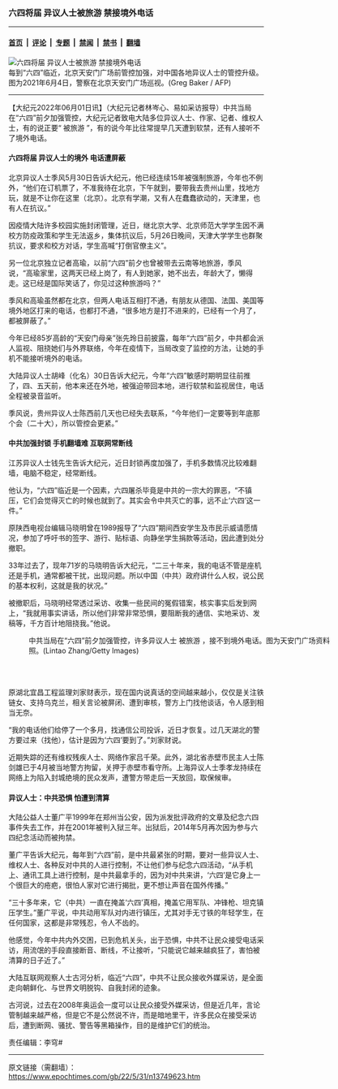 ### 六四将届 异议人士被旅游 禁接境外电话

---

#### [首页](../../../..?n13749623) &nbsp;|&nbsp; [评论](../../../../../epoch-comment?n13749623) &nbsp;|&nbsp; [专题](../../../../../epoch-special?n13749623) &nbsp;|&nbsp; [禁闻](../../../../../epoch-news?n13749623) &nbsp;|&nbsp; [禁书](../../../../../books?n13749623) &nbsp;|&nbsp; [翻墙](https://github.com/gfw-breaker/nogfw/blob/master/README.md?n13749623)


<div><img alt="六四将届 异议人士被旅游 禁接境外电话" class="attachment-djy_600_400 size-djy_600_400 wp-post-image" src="https://i.epochtimes.com/assets/uploads/2022/05/id13747271-000_9BC8KX-600x400.jpg"/>
<div class="caption">
 每到“六四”临近，北京天安门广场前管控加强，对中国各地异议人士的管控升级。图为2021年6月4日，警察在北京天安门广场巡视。(Greg Baker / AFP)
</div></div><hr/><div class="post_content" id="artbody" itemprop="articleBody">
 <!-- article content begin -->
 <p>
  【大纪元2022年06月01日讯】（大纪元记者林岑心、易如采访报导）中共当局在“六四”前夕加强管控，大纪元记者致电大陆多位异议人士、作家、记者、维权人士，有的说正要“
  <ok href="https://www.epochtimes.com/gb/tag/%E8%A2%AB%E6%97%85%E6%B8%B8.html">
   被旅游
  </ok>
  ”，有的说今年比往常提早几天遭到软禁，还有人接听不了境外电话。
 </p>
 <h4>
  六四将届 异议人士的境外
  <ok href="https://www.epochtimes.com/gb/tag/%E7%94%B5%E8%AF%9D%E9%81%AD%E5%B1%8F%E8%94%BD.html">
   电话遭屏蔽
  </ok>
 </h4>
 <p>
  北京异议人士季风5月30日告诉大纪元，他已经连续15年被强制旅游，今年也不例外，“他们在订机票了，不准我待在北京，下午就到，要带我去贵州山里，找地方玩，就是不让你在这里（北京）。北京有学潮，又有人在蠢蠢欲动的，天津里，也有人在抗议。”
 </p>
 <p>
  因疫情大陆许多校园实施封闭管理，近日，继北京大学、北京师范大学学生因不满校方防疫政策和学生无法返乡，集体抗议后，5月26日晚间，天津大学学生也群聚抗议，要求和校方对话，学生高喊“打倒官僚主义”。
 </p>
 <p>
  另一位北京独立记者高瑜，以前“六四”前夕也曾被带去云南等地旅游，季风说，“高瑜家里，这两天已经上岗了，有人到她家，她不出去，年龄大了，懒得走。这已经是国际笑话了，你见过这种旅游吗？”
 </p>
 <p>
  季风和高瑜虽然都在北京，但两人电话互相打不通，有朋友从德国、法国、美国等境外地区打来的电话，也都打不通，“很多地方是打不进来的，已经有一个月了，都被屏蔽了。”
 </p>
 <p>
  今年已经85岁高龄的“天安门母亲”张先玲日前披露，每年“六四”前夕，中共都会派人监视、阻挠她们与外界联络，今年在疫情下，当局改变了监控的方法，让她的手机不能接听境外的电话。
 </p>
 <p>
  大陆异议人士胡峰（化名）30日告诉大纪元，今年“六四”敏感时期明显往前推了，四、五天前，他本来还在外地，被强迫带回本地，进行软禁和监视居住，电话全程被录音监听。
 </p>
 <p>
  季风说，贵州异议人士陈西前几天也已经失去联系，“今年他们一定要等到年底那个会（二十大），所以管控会更紧。”
 </p>
 <h4>
  中共加强封锁 手机翻墙难 互联网常断线
 </h4>
 <p>
  江苏异议人士钱先生告诉大纪元，近日封锁再度加强了，手机多数情况比较难翻墙，电脑不稳定，经常断线。
 </p>
 <p>
  他认为，“六四”临近是一个因素，六四屠杀毕竟是中共的一宗大的罪恶，“不镇压，它们会觉得灭亡的时候也就到了。其实会令中共灭亡的事，远不止‘六四’这一件。”
 </p>
 <p>
  原陕西电视台编辑马晓明曾在1989报导了“六四”期间西安学生及市民示威请愿情况，参加了呼吁书的签字、游行、贴标语、向静坐学生捐款等活动，因此遭到处分撤职。
 </p>
 <p>
  33年过去了，现年71岁的马晓明告诉大纪元，“二三十年来，我的电话不管是座机还是手机，通常都被干扰，出现问题。所以中国（中共）政府讲什么人权，说公民的基本权利，这就是我的状况。”
 </p>
 <p>
  被撤职后，马晓明经常透过采访、收集一些民间的冤假错案，核实事实后发到网上，“我就用事实讲话，所以他们非常非常恐惧，要阻断我的通信、实地采访、发稿等，千方百计地阻挠我。”他说。
 </p>
 <figure aria-describedby="caption-attachment-13749626" class="wp-caption aligncenter" id="attachment_13749626" style="width: 600px">
  <ok href="https://i.epochtimes.com/assets/uploads/2022/06/id13749626-GettyImages-1214841714.jpg" target="_blank">
   <img alt="" class="wp-image-13749626" src="https://i.epochtimes.com/assets/uploads/2022/06/id13749626-GettyImages-1214841714-450x300.jpg"/>
  </ok>
  <br/><figcaption class="wp-caption-text" id="caption-attachment-13749626">
   中共当局在“六四”前夕加强管控，许多异议人士
   <ok href="https://www.epochtimes.com/gb/tag/%E8%A2%AB%E6%97%85%E6%B8%B8.html">
    被旅游
   </ok>
   ，接不到境外电话。图为天安门广场资料照。(Lintao Zhang/Getty Images)
  </figcaption><br/>
 </figure><br/>
 <p>
  原湖北宜昌工程监理刘家财表示，现在国内说真话的空间越来越小，仅仅是关注铁链女、支持乌克兰，相关言论被屏闭、遭到审核，警方上门找他谈话，令人感到相当无奈。
 </p>
 <p>
  “我的电话他们给停了一个多月，找通信公司投诉，近日才恢复。过几天湖北的警方要过来（找他），估计是因为‘六四’要到了。”刘家财说。
 </p>
 <p>
  近期失踪的还有维权残疾人士、网络作家吕千荣。此外，湖北省赤壁市民主人士陈剑雄已于4月被当地警方拘留，关押于赤壁市看守所。上海异议人士季孝龙持续在网络上为陷入封城绝境的民众发声，遭警方带走后一天放回，取保候审。
 </p>
 <h4>
  异议人士：中共恐惧 怕遭到清算
 </h4>
 <p>
  大陆公益人士董广平1999年在郑州当公安，因为派发批评政府的文章及纪念六四事件失去工作，并在2001年被判入狱三年。出狱后，2014年5月再次因为参与六四纪念活动而被拘禁。
 </p>
 <p>
  董广平告诉大纪元，每年到“六四”前，是中共最紧张的时期，要对一些异议人士、维权人士、各种反对中共的人进行控制，不让他们参与纪念六四活动，“从手机上、通讯工具上进行控制，是中共最拿手的，因为对中共来讲，‘六四’是它身上一个很巨大的疮疤，很怕人家对它进行揭批，更不想让声音在国外传播。”
 </p>
 <p>
  “三十多年来，它（中共）一直在掩盖‘六四’真相，掩盖它用军队、冲锋枪、坦克镇压学生。”董广平说，中共动用军队对内进行镇压，尤其对手无寸铁的年轻学生，在任何国家，这都是非常残忍，令人不齿的。
 </p>
 <p>
  他感觉，今年中共内外交困，已到危机关头，出于恐惧，中共不让民众接受电话采访，用流氓的手段直接断音、断线，不让接听，“只能说它越来越疯狂了，害怕被清算的日子近了。”
 </p>
 <p>
  大陆互联网观察人士古河分析，临近“六四”，中共不让民众接收外媒采访，是全面走向朝鲜化、与世界文明脱钩、自我封闭的迹象。
 </p>
 <p>
  古河说，过去在2008年奥运会一度可以让民众接受外媒采访，但是近几年，言论管制越来越严格，但是它不是公然说不许，而是暗地里干，许多民众在接受采访后，遭到断网、骚扰、警告等黑箱操作，目的是维护它们的统治。
 </p>
 <p>
  责任编辑：李穹#
 </p>
 <!-- article content end -->
 <div id="below_article_ad">
 </div>
</div>


---

原文链接（需翻墙）：https://www.epochtimes.com/gb/22/5/31/n13749623.htm